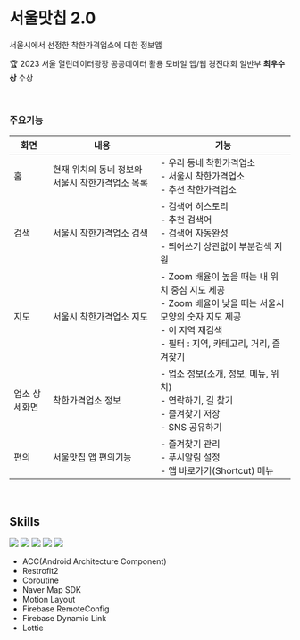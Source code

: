 # 서울맛칩 2.0</br>
서울시에서 선정한 착한가격업소에 대한 정보앱

🏆 2023 서울 열린데이터광장 공공데이터 활용 모바일 앱/웹 경진대회 일반부 **최우수상** 수상</br>

</br>

### 주요기능
화면|내용|기능
------|---|---
홈|현재 위치의 동네 정보와 서울시 착한가격업소 목록|- 우리 동네 착한가격업소</br>- 서울시 착한가격업소</br>- 추천 착한가격업소 
검색|서울시 착한가격업소 검색|- 검색어 히스토리</br>- 추천 검색어</br>- 검색어 자동완성</br>- 띄어쓰기 상관없이 부분검색 지원
지도|서울시 착한가격업소 지도|- Zoom 배율이 높을 때는 내 위치 중심 지도 제공</br>- Zoom 배율이 낮을 때는 서울시 모양의 숫자 지도 제공</br>- 이 지역 재검색</br>- 필터 : 지역, 카테고리, 거리, 즐겨찾기
업소 상세화면|착한가격업소 정보|- 업소 정보(소개, 정보, 메뉴, 위치)</br>- 연락하기, 길 찾기</br>- 즐겨찾기 저장</br>- SNS 공유하기
편의|서울맛칩 앱 편의기능|- 즐겨찾기 관리</br> - 푸시알림 설정</br> - 앱 바로가기(Shortcut) 메뉴

</br>

## Skills
<img src="https://img.shields.io/badge/Android-34A853?style=flat-square&logo=android&logoColor=white"/> <img src="https://img.shields.io/badge/Kotlin-7F52FF?style=flat-square&logo=Kotlin&logoColor=white"/> <img src="https://img.shields.io/badge/Firebase-FFCA28?style=flat-square&logo=firebase&logoColor=white"/> <img src="https://img.shields.io/badge/MVVM-000000?style=flat-square&logo=&logoColor=white"/> <img src="https://img.shields.io/badge/RESTful API-000000?style=flat-square&logo=&logoColor=000000"/> 
+ ACC(Android Architecture Component)
+ Restrofit2
+ Coroutine
+ Naver Map SDK
+ Motion Layout
+ Firebase RemoteConfig
+ Firebase Dynamic Link
+ Lottie
